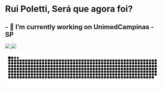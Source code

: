 # Rui Poletti, Será que agora foi?
## - 🔭 I’m currently working on UnimedCampinas - SP

<div>
<a href="https://github.com/ruipoletti28">
<img height="180em" src="https://github-readme-stats.vercel.app/api/top-langs/?username=ruipoletti28&layout=compact&langs_count=7&theme=ocean_dark"/>
<!--<img height="180em" src="https://github-readme-stats.vercel.app/api?username=ruipoletti28&show_icons=true&theme=dracula&include_all_commits=true&count_private=true"/>
 <img height="180em" src="https://github-readme-stats.vercel.app/api?username=ruipoletti28&include_all_commits=true&count_private=true"/>-->
<img height="180em" src="https://github-readme-stats.vercel.app/api?username=ruipoletti28&layout=compact&langs_count=7&theme=ocean_dark"/>
</div>

![Snake animation](https://github.com/ruipoletti28/ruipoletti28/blob/output/github-contribution-grid-snake-dark.svg)


<!--
**ruipoletti28/ruipoletti28** is a ✨ _special_ ✨ repository because its `README.md` (this file) appears on your GitHub profile.

Here are some ideas to get you started:

- 🔭 I’m currently working on ...
- 🌱 I’m currently learning ...
- 👯 I’m looking to collaborate on ...
- 🤔 I’m looking for help with ...
- 💬 Ask me about ...
- 📫 How to reach me: ...
- 😄 Pronouns: ...
- ⚡ Fun fact: ...
-->
